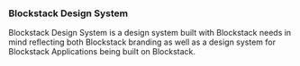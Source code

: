 ### Blockstack Design System

Blockstack Design System is a design system built with Blockstack needs in mind reflecting both Blockstack branding as well as a design system for Blockstack Applications being built on Blockstack.
